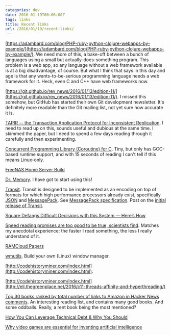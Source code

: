 ```yaml
---
categories: dev
date: 2016-01-19T00:06:00Z
tags: links
title: Recent links
url: /2016/01/19/recent-links/
---
```


[https://adambard.com/blog/PHP-ruby-python-clojure-webapps-by-example/](https://adambard.com/blog/PHP-ruby-python-clojure-webapps-by-example/). We need more of this, a bake-off between a bunch of languages using a small but actually-does-something program. This problem is a web app, so any language without a web framework available is at a big disadvantage, of course. But what I think that says in this day and age is that any wants-to-be-serious programming language needs a web framework for it. Heck, even C and C++ have web frameworks now.

[https://git.github.io/rev_news/2016/01/13/edition-11/](https://git.github.io/rev_news/2016/01/13/edition-11/). I missed this somehow, but GitHub has started their own Git development newsletter. It's definitely more readable than the Git mailing list, not yet sure how accurate it is.

[TAPIR -- the Transaction Application Protocol for Inconsistent Replication](https://github.com/UWSysLab/tapir). I need to read up on this, sounds useful and dubious at the same time. I skimmed the paper, but I need to spend a few days reading through it carefully and then experimenting.

[Concurrent Programming Library (Coroutine) for C](https://github.com/sharow/libconcurrent). Tiny, but only has GCC-based runtime support, and with 15 seconds of reading I can't tell if this means Linux-only.

[FreeNAS Home Server Build](https://ramsdenj.github.io/server/2016/01/01/FreeNAS-Server-Build.html)

[Dr. Memory](http://drmemory.org/). I have got to start using this!

[Transit](https://github.com/cognitect/transit-format). Transit is designed to be implemented as an encoding on top of formats for which high performance processors already exist, specifically [JSON](http://www.ietf.org/rfc/rfc7159.txt) and [MessagePack](http://msgpack.org/). See [MessagePack specification](https://github.com/msgpack/msgpack/blob/master/spec.md). Post on the [initial release of Transit](http://blog.cognitect.com/blog/2014/7/22/transit).

[Square Defangs Difficult Decisions with this System — Here’s How](http://firstround.com/review/square-defangs-difficult-decisions-with-this-system-heres-how/)

[Speed reading promises are too good to be true, scientists find](http://www.sciencedaily.com/releases/2016/01/160114163035.htm). Matches my anecdotal experience; the faster I read something, the less I really understand of it.

[RAMCloud Papers](https://ramcloud.atlassian.net/wiki/display/RAM/RAMCloud+Papers)

[wmutils](https://wmutils.io/about.html). Build your own (Linux) window manager.

[http://codehistoryminer.com/index.html](http://codehistoryminer.com/index.html).

[http://codehistoryminer.com/index.html](http://eli.thegreenplace.net/2016/c11-threads-affinity-and-hyperthreading/)

[Top 30 books ranked by total number of links to Amazon in Hacker News comments](http://ramiro.org/vis/hn-most-linked-books/). An interesting reading list, and contains many good books. And some oddballs. Really, a rent book being the most mentioned?

[How You Can Leverage Technical Debt & Why You Should](https://medium.com/startup-guide-anti-patterns/how-you-can-leverage-technical-debt-why-you-should-4ec48a387751#.g4ttnl5j0)

[Why video games are essential for inventing artificial intelligence](http://togelius.blogspot.com/2016/01/why-video-games-are-essential-for.html)

